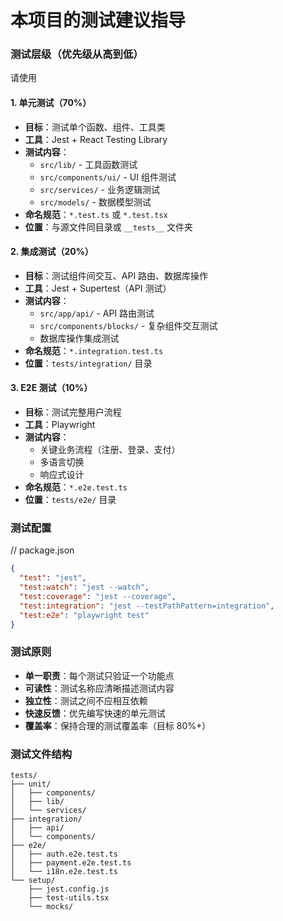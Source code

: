 # 本项目的测试建议指导

### 测试层级（优先级从高到低）

请使用
#### 1. 单元测试（70%）
- **目标**：测试单个函数、组件、工具类
- **工具**：Jest + React Testing Library
- **测试内容**：
    - `src/lib/` - 工具函数测试
    - `src/components/ui/` - UI 组件测试
    - `src/services/` - 业务逻辑测试
    - `src/models/` - 数据模型测试
- **命名规范**：`*.test.ts` 或 `*.test.tsx`
- **位置**：与源文件同目录或 `__tests__` 文件夹

#### 2. 集成测试（20%）
- **目标**：测试组件间交互、API 路由、数据库操作
- **工具**：Jest + Supertest（API 测试）
- **测试内容**：
    - `src/app/api/` - API 路由测试
    - `src/components/blocks/` - 复杂组件交互测试
    - 数据库操作集成测试
- **命名规范**：`*.integration.test.ts`
- **位置**：`tests/integration/` 目录

#### 3. E2E 测试（10%）
- **目标**：测试完整用户流程
- **工具**：Playwright
- **测试内容**：
    - 关键业务流程（注册、登录、支付）
    - 多语言切换
    - 响应式设计
- **命名规范**：`*.e2e.test.ts`
- **位置**：`tests/e2e/` 目录

### 测试配置
// package.json
```json
{
  "test": "jest",
  "test:watch": "jest --watch",
  "test:coverage": "jest --coverage",
  "test:integration": "jest --testPathPattern=integration",
  "test:e2e": "playwright test"
}
```

### 测试原则

- **单一职责**：每个测试只验证一个功能点
- **可读性**：测试名称应清晰描述测试内容
- **独立性**：测试之间不应相互依赖
- **快速反馈**：优先编写快速的单元测试
- **覆盖率**：保持合理的测试覆盖率（目标 80%+）

### 测试文件结构

```
tests/
├── unit/
│   ├── components/
│   ├── lib/
│   └── services/
├── integration/
│   ├── api/
│   └── components/
├── e2e/
│   ├── auth.e2e.test.ts
│   ├── payment.e2e.test.ts
│   └── i18n.e2e.test.ts
└── setup/
    ├── jest.config.js
    ├── test-utils.tsx
    └── mocks/
```
